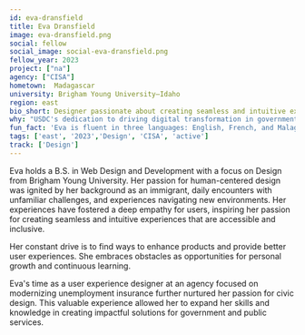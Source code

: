 ```yaml
---
id: eva-dransfield
title: Eva Dransfield
image: eva-dransfield.png
social: fellow
social_image: social-eva-dransfield.png
fellow_year: 2023
project: ["na"]
agency: ["CISA"]
hometown:  Madagascar
university: Brigham Young University–Idaho
region: east
bio_short: Designer passionate about creating seamless and intuitive experiences that are accessible and inclusive.
why: "USDC's dedication to driving digital transformation in government services caught my interest, and I am eager to contribute my skills and expertise to be a part of this transformative change."
fun_fact: 'Eva is fluent in three languages: English, French, and Malagasy.'
tags: ['east', '2023','Design', 'CISA', 'active']
track: ['Design']
---
```


Eva holds a B.S. in Web Design and Development with a focus on Design from Brigham Young University. Her passion for human-centered design was ignited by her background as an immigrant, daily encounters with unfamiliar challenges, and experiences navigating new environments. Her experiences have fostered a deep empathy for users, inspiring her passion for creating seamless and intuitive experiences that are accessible and inclusive. 

Her constant drive is to find ways to enhance products and provide better user experiences. She embraces obstacles as opportunities for personal growth and continuous learning. 

Eva's time as a user experience designer at an agency focused on modernizing unemployment insurance further nurtured her passion for civic design. This valuable experience allowed her to expand her skills and knowledge in creating impactful solutions for government and public services.
